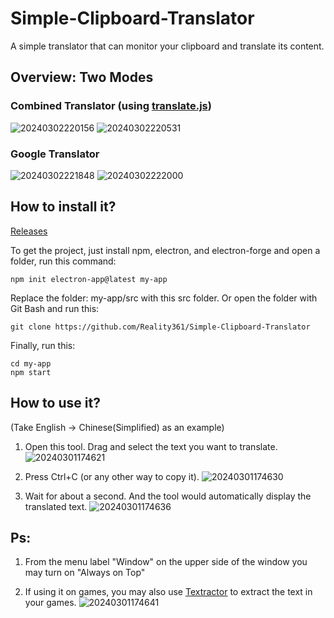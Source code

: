 # Simple-Clipboard-Translator
A simple translator that can monitor your clipboard and translate its content.

## Overview: Two Modes
### Combined Translator (using [translate.js](http://translate.zvo.cn/41162.html))
![20240302220156](https://github.com/Reality361/Simple-Clipboard-Translator/assets/154047191/26a7e50f-8fbf-4daa-94d3-8e03d99a46a4)
![20240302220531](https://github.com/Reality361/Simple-Clipboard-Translator/assets/154047191/2f52465a-8987-490d-81d3-dfa4b2d84d76)


### Google Translator
![20240302221848](https://github.com/Reality361/Simple-Clipboard-Translator/assets/154047191/7d78b32d-5fe6-4d12-af1f-df8dc3afcc81)
![20240302222000](https://github.com/Reality361/Simple-Clipboard-Translator/assets/154047191/195866fb-311d-42dd-ba56-b8c22a0bcb02)



## How to install it?

[Releases](https://github.com/Reality361/Simple-Clipboard-Translator/releases)

To get the project, just install npm, electron, and electron-forge and open a folder, run this command:
```
npm init electron-app@latest my-app
```
Replace the folder: my-app/src with this src folder.
Or open the folder with Git Bash and run this:
```
git clone https://github.com/Reality361/Simple-Clipboard-Translator
```
Finally, run this:
```
cd my-app
npm start
```
## How to use it?
(Take English -> Chinese(Simplified) as an example)

1. Open this tool. Drag and select the text you want to translate.
![20240301174621](https://github.com/Reality361/Simple-Clipboard-Translator/assets/154047191/496d9b44-f478-4ab2-9991-6e97fc0882d9)

2. Press Ctrl+C (or any other way to copy it).
![20240301174630](https://github.com/Reality361/Simple-Clipboard-Translator/assets/154047191/5cf66346-aec1-44b5-bd77-fe4d479363c4)

3. Wait for about a second. And the tool would automatically display the translated text.
![20240301174636](https://github.com/Reality361/Simple-Clipboard-Translator/assets/154047191/8eef4209-e75e-41a5-aeff-32a367ffc01f)

## Ps:
1. From the menu label "Window" on the upper side of the window you may turn on "Always on Top"

2. If using it on games, you may also use [Textractor](https://github.com/Artikash/Textractor) to extract the text in your games.
![20240301174641](https://github.com/Reality361/Simple-Clipboard-Translator/assets/154047191/870a8c6b-800d-4b21-9cf8-5aec41dfe83a)
